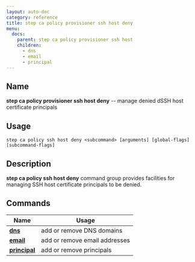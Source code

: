 ```yaml
---
layout: auto-doc
category: reference
title: step ca policy provisioner ssh host deny
menu:
  docs:
    parent: step ca policy provisioner ssh host
    children:
      - dns
      - email
      - principal
---
```


## Name
**step ca policy provisioner ssh host deny** -- manage denied dSSH host certificate principals

## Usage

```raw
step ca policy ssh host deny <subcommand> [arguments] [global-flags] [subcommand-flags]
```

## Description

**step ca policy ssh host deny** command group provides facilities for managing SSH host certificate principals to be denied.

## Commands


| Name | Usage |
|---|---|
| **[dns](dns/)** | add or remove DNS domains |
| **[email](email/)** | add or remove email addresses |
| **[principal](principal/)** | add or remove principals |


